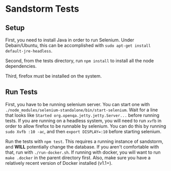 # Sandstorm Tests

## Setup

First, you need to install Java in order to run Selenium. Under Debain/Ubuntu, this can be accomplished with `sudo apt-get install default-jre-headless`.

Second, from the tests directory, run `npm install` to install all the node dependencies.

Third, firefox must be installed on the system.

## Run Tests

First, you have to be running selenium server. You can start one with `./node_modules/selenium-standalone/bin/start-selenium`. Wait for a line that looks like `Started org.openqa.jetty.jetty.Server...` before running tests. If you are running on a headless system, you will need to run `xvfb` in order to allow firefox to be runnable by selenium. You can do this by running `sudo Xvfb :10 -ac`, and then `export DISPLAY=:10` before starting selenium.

Run the tests with `npm test`. This requires a running instance of sandstorm, and **WILL** potentially change the database. If you aren't comfortable with that, run with `./run-docker.sh`. If running with docker, you will want to run `make .docker` in the parent directory first. Also, make sure you have a relatively recent version of Docker installed (v1.1+).
```
